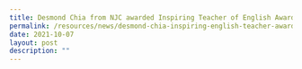 ```yaml
---
title: Desmond Chia from NJC awarded Inspiring Teacher of English Award
permalink: /resources/news/desmond-chia-inspiring-english-teacher-award
date: 2021-10-07
layout: post
description: ""
---
```

